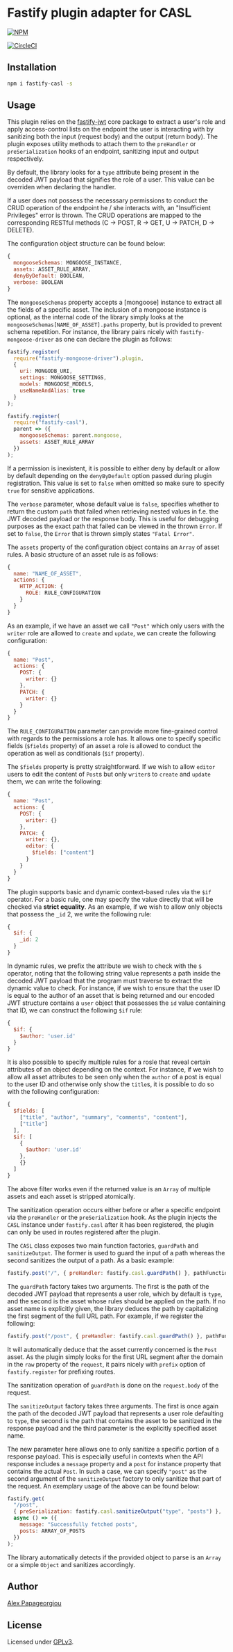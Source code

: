 # Fastify plugin adapter for CASL

[![NPM](https://nodei.co/npm/fastify-casl.png?downloads=true&downloadRank=true&stars=true)](https://nodei.co/npm/fastify-casl/)

[![CircleCI](https://circleci.com/gh/Inlecom/fastify-casl.svg?style=svg)](https://circleci.com/gh/Inlecom/fastify-casl)

## Installation

```bash
npm i fastify-casl -s
```

## Usage

This plugin relies on the [fastify-jwt](https://github.com/fastify/fastify-jwt) core package to extract a user's role and apply access-control lists on the endpoint the user is interacting with by sanitizing both the input (request body) and the output (return body). The plugin exposes utility methods to attach them to the `preHandler` or `preSerialization` hooks of an endpoint, sanitizing input and output respectively.

By default, the library looks for a `type` attribute being present in the decoded JWT payload that signifies the role of a user. This value can be overriden when declaring the handler.

If a user does not possess the necesssary permissions to conduct the CRUD operation of the endpoint he / she interacts with, an "Insufficient Privileges" error is thrown. The CRUD operations are mapped to the corresponding RESTful methods (C -> POST, R -> GET, U -> PATCH, D -> DELETE).

The configuration object structure can be found below:

```javascript
{
  mongooseSchemas: MONGOOSE_INSTANCE,
  assets: ASSET_RULE_ARRAY,
  denyByDefault: BOOLEAN,
  verbose: BOOLEAN
}
```

The `mongooseSchemas` property accepts a [mongoose] instance to extract all the fields of a specific asset. The inclusion of a mongoose instance is optional, as the internal code of the library simply looks at the `mongooseSchemas[NAME_OF_ASSET].paths` property, but is provided to prevent schema repetition. For instance, the library pairs nicely with `fastify-mongoose-driver` as one can declare the plugin as follows:

```javascript
fastify.register(
  require("fastify-mongoose-driver").plugin,
  {
    uri: MONGODB_URI,
    settings: MONGOOSE_SETTINGS,
    models: MONGOOSE_MODELS,
    useNameAndAlias: true
  }
);

fastify.register(
  require("fastify-casl"),
  parent => ({
    mongooseSchemas: parent.mongoose,
    assets: ASSET_RULE_ARRAY
  })
);
```

If a permission is inexistent, it is possible to either deny by default or allow by default depending on the `denyByDefault` option passed during plugin registration. This value is set to `false` when omitted so make sure to specify `true` for sensitive applications.

The `verbose` parameter, whose default value is `false`, specifies whether to return the custom `path` that failed when retrieving nested values in f.e. the JWT decoded payload or the response body. This is useful for debugging purposes as the exact path that failed can be viewed in the thrown `Error`. If set to `false`, the `Error` that is thrown simply states `"Fatal Error"`.

The `assets` property of the configuration object contains an `Array` of asset rules. A basic structure of an asset rule is as follows:

```javascript
{
  name: "NAME_OF_ASSET",
  actions: {
    HTTP_ACTION: {
      ROLE: RULE_CONFIGURATION
    }
  }
}
```

As an example, if we have an asset we call `"Post"` which only users with the `writer` role are allowed to `create` and `update`, we can create the following configuration:

```javascript
{
  name: "Post",
  actions: {
    POST: {
      writer: {}
    },
    PATCH: {
      writer: {}
    }
  }
}
```

The `RULE_CONFIGURATION` parameter can provide more fine-grained control with regards to the permissions a role has. It allows one to specify specific fields (`$fields` property) of an asset a role is allowed to conduct the operation as well as conditionals (`$if` property).

The `$fields` property is pretty straightforward. If we wish to allow `editor` users to edit the content of `Post`s but only `writer`s to `create` and `update` them, we can write the following:

```javascript
{
  name: "Post",
  actions: {
    POST: {
      writer: {}
    },
    PATCH: {
      writer: {},
      editor: {
        $fields: ["content"]
      }
    }
  }
}
```

The plugin supports basic and dynamic context-based rules via the `$if` operator. For a basic rule, one may specify the value directly that will be checked via **strict equality**. As an example, if we wish to allow only objects that possess the `_id` 2, we write the following rule:

```javascript
{
  $if: {
    _id: 2
  }
}
```

In dynamic rules, we prefix the attribute we wish to check with the `$` operator, noting that the following string value represents a path inside the decoded JWT payload that the program must traverse to extract the dynamic value to check. For instance, if we wish to ensure that the user ID is equal to the author of an asset that is being returned and our encoded JWT structure contains a `user` object that possesses the `id` value containing that ID, we can construct the following `$if` rule:

```javascript
{
  $if: {
    $author: 'user.id'
  }
}
```

It is also possible to specify multiple rules for a rosle that reveal certain attributes of an object depending on the context. For instance, if we wish to allow all asset attributes to be seen only when the `author` of a post is equal to the user ID and otherwise only show the `title`s, it is possible to do so with the following configuration:

```javascript
{
  $fields: [
    ["title", "author", "summary", "comments", "content"],
    ["title"]
  ],
  $if: [
    {
      $author: 'user.id'
    },
    {}
  ]
}
```

The above filter works even if the returned value is an `Array` of multiple assets and each asset is stripped atomically.

The sanitization operation occurs either before or after a specific endpoint via the `preHandler` or the `preSerialization` hook. As the plugin injects the `CASL` instance under `fastify.casl` after it has been registered, the plugin can only be used in routes registered after the plugin.

The `CASL` class exposes two main function factories, `guardPath` and `sanitizeOutput`. The former is used to guard the input of a path whereas the second sanitizes the output of a path. As a basic example:

```javascript
fastify.post("/", { preHandler: fastify.casl.guardPath() }, pathFunction);
```

The `guardPath` factory takes two arguments. The first is the path of the decoded JWT payload that represents a user role, which by default is `type`, and the second is the asset whose rules should be applied on the path. If no asset name is explicitly given, the library deduces the path by capitalizing the first segment of the full URL path. For example, if we register the following:

```javascript
fastify.post("/post", { preHandler: fastify.casl.guardPath() }, pathFunction);
```

It will automatically deduce that the asset currently concerned is the `Post` asset. As the plugin simply looks for the first URL segment after the domain in the `raw` property of the `request`, it pairs nicely with `prefix` option of `fastify.register` for prefixing routes.

The sanitization operation of `guardPath` is done on the `request.body` of the request.

The `sanitizeOutput` factory takes three arguments. The first is once again the path of the decoded JWT payload that represents a user role defaulting to `type`, the second is the path that contains the asset to be sanitized in the response payload and the third parameter is the explicitly specified asset name. 

The new parameter here allows one to only sanitize a specific portion of a response payload. This is especially useful in contexts when the API response includes a `message` property and a `post` for instance property that contains the actual `Post`. In such a case, we can specify `"post"` as the second argument of the `sanitizeOutput` factory to only sanitize that part of the request. An exemplary usage of the above can be found below:

```javascript
fastify.get(
  "/post",
  { preSerialization: fastify.casl.sanitizeOutput("type", "posts") },
  async () => ({
    message: "Successfully fetched posts",
    posts: ARRAY_OF_POSTS
  })
);
```

The library automatically detects if the provided object to parse is an `Array` or a simple `Object` and sanitizes accordingly.

## Author

[Alex Papageorgiou](alex.papageorgiou@inlecomsystems.com)

## License

Licensed under [GPLv3](./LICENSE).

